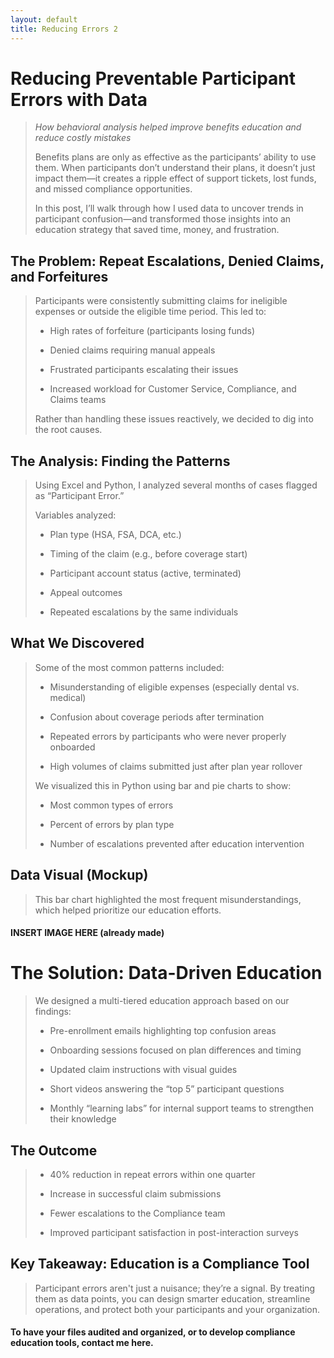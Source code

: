 ```yaml
---
layout: default
title: Reducing Errors 2
---
```


# Reducing Preventable Participant Errors with Data

> *How behavioral analysis helped improve benefits education and reduce costly mistakes*
>
> Benefits plans are only as effective as the participants’ ability to use them. When participants don’t understand their plans, it doesn’t just impact them—it creates a ripple effect of support tickets, lost funds, and missed compliance opportunities.
>
> In this post, I’ll walk through how I used data to uncover trends in participant confusion—and transformed those insights into an education strategy that saved time, money, and frustration.
> 

## The Problem: Repeat Escalations, Denied Claims, and Forfeitures

> Participants were consistently submitting claims for ineligible expenses or outside the eligible time period. This led to:
>
> * High rates of forfeiture (participants losing funds)
> 
> * Denied claims requiring manual appeals
> 
> * Frustrated participants escalating their issues
> 
> * Increased workload for Customer Service, Compliance, and Claims teams
> 
> Rather than handling these issues reactively, we decided to dig into the root causes.
> 

## The Analysis: Finding the Patterns
> Using Excel and Python, I analyzed several months of cases flagged as “Participant Error.”
>
> Variables analyzed:
>
> * Plan type (HSA, FSA, DCA, etc.)
> 
> * Timing of the claim (e.g., before coverage start)
> 
> * Participant account status (active, terminated)
> 
> * Appeal outcomes
> 
> * Repeated escalations by the same individuals
>

## What We Discovered

> Some of the most common patterns included:
>
> * Misunderstanding of eligible expenses (especially dental vs. medical)
> 
> * Confusion about coverage periods after termination
> 
> * Repeated errors by participants who were never properly onboarded
> 
> * High volumes of claims submitted just after plan year rollover
> 
> We visualized this in Python using bar and pie charts to show:
>
> * Most common types of errors
> 
> * Percent of errors by plan type
> 
> * Number of escalations prevented after education intervention
>

## Data Visual (Mockup)

> This bar chart highlighted the most frequent misunderstandings, which helped prioritize our education efforts.
> 

#### INSERT IMAGE HERE (already made)

# The Solution: Data-Driven Education

> We designed a multi-tiered education approach based on our findings:
>
> * Pre-enrollment emails highlighting top confusion areas
> 
> * Onboarding sessions focused on plan differences and timing
> 
> * Updated claim instructions with visual guides
> 
> * Short videos answering the “top 5” participant questions
> 
> * Monthly “learning labs” for internal support teams to strengthen their knowledge
>

## The Outcome

> * 40% reduction in repeat errors within one quarter
> 
> * Increase in successful claim submissions
> 
> * Fewer escalations to the Compliance team
> 
> * Improved participant satisfaction in post-interaction surveys
> 

## Key Takeaway: Education is a Compliance Tool
> Participant errors aren't just a nuisance; they’re a signal. By treating them as data points, you can design smarter education, streamline operations, and protect both your participants and your organization.
>

#### To have your files audited and organized, or to develop compliance education tools, contact me here.


